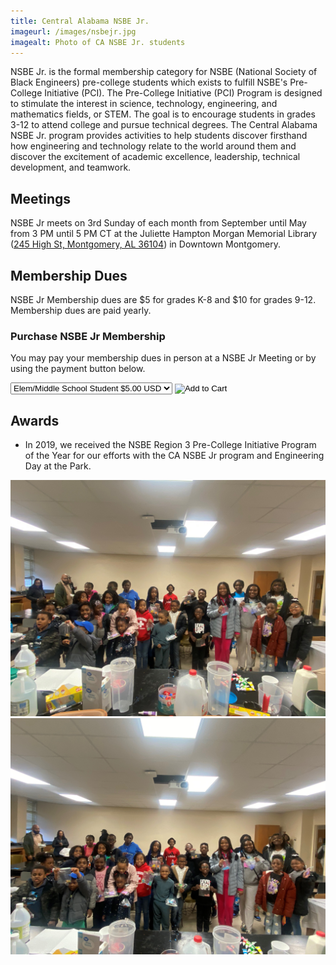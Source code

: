 ```yaml
---
title: Central Alabama NSBE Jr.
imageurl: /images/nsbejr.jpg
imagealt: Photo of CA NSBE Jr. students
---
```


NSBE Jr. is the formal membership category for NSBE (National Society of Black Engineers) pre-college
students which exists to fulfill NSBE's Pre-College Initiative (PCI). The Pre-College Initiative (PCI)
Program is designed to stimulate the interest in science, technology, engineering, and mathematics fields,
or STEM. The goal is to encourage students in grades 3-12 to attend college and pursue technical degrees.
The Central Alabama NSBE Jr. program provides activities to help students discover firsthand how engineering
and technology relate to the world around them and discover the excitement of academic excellence,
leadership, technical development, and teamwork.

## Meetings

NSBE Jr meets on 3rd Sunday of each month from September until May from
3 PM until 5 PM CT at the Juliette Hampton Morgan Memorial Library 
(<a href="https://goo.gl/maps/8G8UfhePq7PnSnDc7" target="_blank">245 High St, Montgomery, AL 36104</a>)
in Downtown Montgomery.

## Membership Dues

NSBE Jr Membership dues are $5 for grades K-8 and $10 for grades 9-12. Membership dues are paid yearly.

### Purchase NSBE Jr Membership

You may pay your membership dues in person at a NSBE Jr Meeting or by using the payment button below.

<form target="paypal" action="https://www.paypal.com/cgi-bin/webscr" method="post" class="pb-2">
<input type="hidden" name="cmd" value="_s-xclick">
<input type="hidden" name="hosted_button_id" value="VDL5MXV73N266">
<input type="hidden" name="currency_code" value="USD">
<input type="hidden" name="on0" value="Membership Type">
<select name="os0">
<option value="Elem/Middle School Student">Elem/Middle School Student $5.00 USD</option>
<option value="High School Student">High School Student $10.00 USD</option>
</select>
<input type="image" src="https://www.paypalobjects.com/en_US/i/btn/btn_cart_LG.gif" border="0" 
name="submit" alt="Add to Cart">
<img alt="" border="0" src="https://www.paypalobjects.com/en_US/i/scr/pixel.gif" width="1" height="1">
</form>

## Awards

* In 2019, we received the NSBE Region 3 Pre-College Initiative Program of the Year for our efforts with
the CA NSBE Jr program and Engineering Day at the Park.

<div class="container">
<img src="/images/nsbejr_2024_jan_1.jpg" alt="NSBE JR students">
</div>

<div class="container">
<img src="/images/nsbejr_2024_jan_2.jpg" alt="NSBE JR students">
</div>
